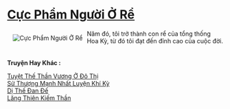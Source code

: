 <a href="https://truyenwiki.net/cuc-pham-nguoi-o-re.36046/" title="Cực Phẩm Người Ở Rể"><h1>Cực Phẩm Người Ở Rể</h1></a><div style="display:table"><img align="right" style="float: left; padding: 10px;" src="https://truyenwiki.net/a/img/str/src/36046.jpg" alt="Cực Phẩm Người Ở Rể">Năm đó, tôi trở thành con rể của tổng thống Hoa Kỳ, từ đó tôi đạt đến đỉnh cao của cuộc đời.</div><p><br><b>Truyện Hay Khác :</b></p><a href="https://truyenwiki.net/tuyet-the-than-vuong-o-do-thi.36039/" alt="Tuyệt Thế Thần Vương Ở Đô Thị">Tuyệt Thế Thần Vương Ở Đô Thị</a><br/><a href="https://sangtacviet.wordpress.com/2020/10/22/su-thuong-manh-nhat-luyen-khi-ky/" alt="Sử Thượng Mạnh Nhất Luyện Khí Kỳ">Sử Thượng Mạnh Nhất Luyện Khí Kỳ</a><br/><a href="https://github.com/nownovels/wikidich/tree/master/truyenhay/35852" alt="Dị Thế Đan Đế">Dị Thế Đan Đế</a><br/><a href="https://github.com/nownovels/wikidich/tree/master/truyenhay/35156" alt="Lăng Thiên Kiếm Thần">Lăng Thiên Kiếm Thần</a><br/>